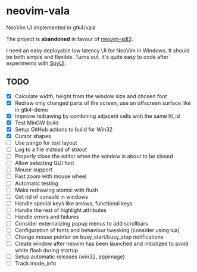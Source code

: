 # neovim-vala
NeoVim UI implemented in gtk4/vala

The project is **abandoned** in favour of [neovim-sdl2](http://github.com/sakhnik/neovim-sdl2).

I need an easy deployable low latency UI for NeoVim in Windows. It should be both simple and flexible.
Turns out, it's quite easy to code after experiments with [SpyUI](https://github.com/sakhnik/nvim-gdb/blob/07aa4b435a832b122154a157ab6892ac4efb81fb/test/spy_ui.py).

## TODO

- [x] Calculate width, height from the window size and chosen font
- [x] Redraw only changed parts of the screen, use an offscreen surface like in gtk4-demo
- [x] Improve redrawing by combining adjacent cells with the same hl_id
- [x] Test MinGW build
- [x] Setup GitHub actions to build for Win32
- [x] Cursor shapes
- [ ] Use pango for text layout
- [ ] Log to a file instead of stdout
- [ ] Properly close the editor when the window is about to be closed
- [ ] Allow selecting GUI font
- [ ] Mouse support
- [ ] Fast zoom with mouse wheel
- [ ] Automatic testing
- [ ] Make redrawing atomic with flush
- [ ] Get rid of console in windows
- [ ] Handle special keys like arrows, functional keys
- [ ] Handle the rest of highlight attributes
- [ ] Handle errors and failures
- [ ] Consider externalizing popup menus to add scrollbars
- [ ] Configuration of fonts and behaviour tweaking (consider using lua)
- [ ] Change mouse pointer on busy_start/busy_stop notifications
- [ ] Create window after neovim has been launched and initialized to avoid white flash during startup
- [ ] Setup automatic releases (win32, appimage)
- [ ] Track mode_info
